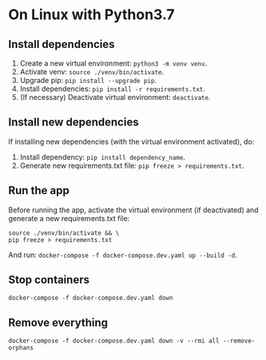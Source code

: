 # On Linux with Python3.7

## Install dependencies

1. Create a new virtual environment: `python3 -m venv venv`.
2. Activate venv: `source ./venv/bin/activate`.
3. Upgrade pip: `pip install --upgrade pip`.
4. Install dependencies: `pip install -r requirements.txt`.
5. (If necessary) Deactivate virtual environment: `deactivate`.

## Install new dependencies

If installing new dependencies (with the virtual environment activated), do:

1. Install dependency: `pip install dependency_name`.
2. Generate new requirements.txt file: `pip freeze > requirements.txt`.

## Run the app

Before running the app, activate the virtual environment (if deactivated) and generate a new requirements.txt file:

```
source ./venv/bin/activate && \
pip freeze > requirements.txt
```

And run: `docker-compose -f docker-compose.dev.yaml up --build -d`.

## Stop containers

`docker-compose -f docker-compose.dev.yaml down`

## Remove everything

`docker-compose -f docker-compose.dev.yaml down -v --rmi all --remove-orphans`